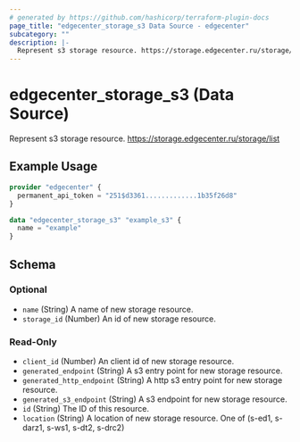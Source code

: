 ```yaml
---
# generated by https://github.com/hashicorp/terraform-plugin-docs
page_title: "edgecenter_storage_s3 Data Source - edgecenter"
subcategory: ""
description: |-
  Represent s3 storage resource. https://storage.edgecenter.ru/storage/list
---
```


# edgecenter_storage_s3 (Data Source)

Represent s3 storage resource. https://storage.edgecenter.ru/storage/list

## Example Usage

```terraform
provider "edgecenter" {
  permanent_api_token = "251$d3361.............1b35f26d8"
}

data "edgecenter_storage_s3" "example_s3" {
  name = "example"
}
```

<!-- schema generated by tfplugindocs -->
## Schema

### Optional

- `name` (String) A name of new storage resource.
- `storage_id` (Number) An id of new storage resource.

### Read-Only

- `client_id` (Number) An client id of new storage resource.
- `generated_endpoint` (String) A s3 entry point for new storage resource.
- `generated_http_endpoint` (String) A http s3 entry point for new storage resource.
- `generated_s3_endpoint` (String) A s3 endpoint for new storage resource.
- `id` (String) The ID of this resource.
- `location` (String) A location of new storage resource. One of (s-ed1, s-darz1, s-ws1, s-dt2, s-drc2)


